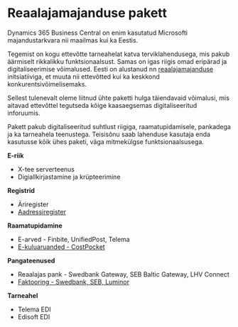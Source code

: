 # Reaalajamajanduse pakett
Dynamics 365 Business Central on enim kasutatud Microsofti majandustarkvara nii maailmas kui ka Eestis.

Tegemist on kogu ettevõtte tarneahelat katva terviklahendusega, mis pakub äärmiselt rikkalikku funktsionaalsust. Samas on igas riigis omad eripärad ja digitaliseerimise võimalused. Eesti on alustanud nn [reaalajamajanduse](https://www.realtimeeconomy.ee/) initsiatiiviga, et muuta nii ettevõtted kui ka keskkond konkurentsivõimelisemaks.

Sellest tulenevalt oleme liitnud ühte paketti hulga täiendavaid võimalusi, mis aitavad ettevõttel tegutseda kõige kaasaegsemas digitaliseeritud inforuumis.

Pakett pakub digitaliseeritud suhtlust riigiga, raamatupidamisele, pankadega ja ka tarneahela teenustega. Teisisõnu saab lahenduse kasutaja enda kasutusse kõik ühes paketi, väga mitmekülgse funktsionaalsusega.


**E-riik**
- X-tee serverteenus
- Digiallkirjastamine ja krüpteerimine

**Registrid**
- Äriregister
- [Aadressiregister](apps/Address-Autocomplete/docs/et-EE/app.md)  

**Raamatupidamine**
- E-arved - Finbite, UnifiedPost, Telema
- [E-kuluaruanded - CostPocket](apps/expense-reports/docs/en-US/app.md)

**Pangateenused**
- Reaalajas pank - Swedbank Gateway, SEB Baltic Gateway, LHV Connect
- [Faktooring - Swedbank, SEB, Luminor](apps/factoring/docs/en-US/app.md)

**Tarneahel**
- Telema EDI
- Edisoft EDI
